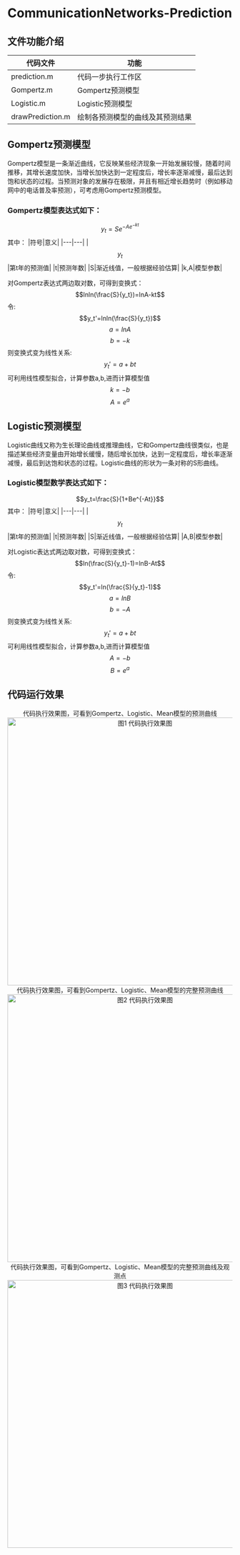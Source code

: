 #  CommunicationNetworks-Prediction

## 文件功能介绍
|代码文件     |功能     |
| ------- | ------ |
|prediction.m| 代码一步执行工作区 |
|Gompertz.m| Gompertz预测模型 |
|Logistic.m| Logistic预测模型|
|drawPrediction.m| 绘制各预测模型的曲线及其预测结果 |

## Gompertz预测模型
Gompertz模型是一条渐近曲线，它反映某些经济现象一开始发展较慢，随着时间推移，其增长速度加快，当增长加快达到一定程度后，增长率逐渐减慢，最后达到饱和状态的过程。当预测对象的发展存在极限，并且有相近增长趋势时（例如移动网中的电话普及率预测），可考虑用Gompertz预测模型。
### Gompertz模型表达式如下：
$$ y_t = Se^{-Ae^{-kt}} $$
其中： 
|符号|意义|
|---|---|
|$$y_t$$|第t年的预测值|
|t|预测年数|
|S|渐近线值，一般根据经验估算|
|k,A|模型参数|

对Gompertz表达式两边取对数，可得到变换式：
$$lnln(\frac{S}{y_t})=lnA-kt$$
令:
$$y_t'=lnln(\frac{S}{y_t})$$
$$a=lnA$$
$$b=-k$$
则变换式变为线性关系: 
$$y_t'=a+bt$$
可利用线性模型拟合，计算参数a,b,进而计算模型值
$$k=-b$$
$$A=e^a$$

## Logistic预测模型
Logistic曲线又称为生长理论曲线或推理曲线，它和Gompertz曲线很类似，也是描述某些经济变量由开始增长缓慢，随后增长加快，达到一定程度后，增长率逐渐减慢，最后到达饱和状态的过程。Logistic曲线的形状为一条对称的S形曲线。
### Logistic模型数学表达式如下：
$$y_t=\frac{S}{1+Be^{-At}}$$
其中： 
|符号|意义|
|---|---|
|$$y_t$$|第t年的预测值|
|t|预测年数|
|S|渐近线值，一般根据经验估算|
|A,B|模型参数|

对Logistic表达式两边取对数，可得到变换式：
$$ln(\frac{S}{y_t}-1)=lnB-At$$
令:
$$y_t'=ln(\frac{S}{y_t}-1)$$
$$a=lnB$$
$$b=-A$$
则变换式变为线性关系: 
$$y_t'=a+bt$$
可利用线性模型拟合，计算参数a,b,进而计算模型值
$$A=-b$$
$$B=e^a$$

## 代码运行效果 

<div align=center>代码执行效果图，可看到Gompertz、Logistic、Mean模型的预测曲线</div>  
<div align=center>
<img src="https://gitee.com/qunshanhe/communication-networks-prediction/raw/master/pic/PredictionCurve1.png" width = "600" alt="图1 代码执行效果图"/>
</div> 

<div align=center>代码执行效果图，可看到Gompertz、Logistic、Mean模型的完整预测曲线</div>  
<div align=center>
<img src="https://gitee.com/qunshanhe/communication-networks-prediction/raw/master/pic/PredictionCurve2.png" width = "600" alt="图2 代码执行效果图"/>
</div> 

<div align=center>代码执行效果图，可看到Gompertz、Logistic、Mean模型的完整预测曲线及观测点</div>  
<div align=center>
<img src="https://gitee.com/qunshanhe/communication-networks-prediction/raw/master/pic/CurveWithMeasuredPoints.png" width = "600" alt="图3 代码执行效果图"/>
</div> 
